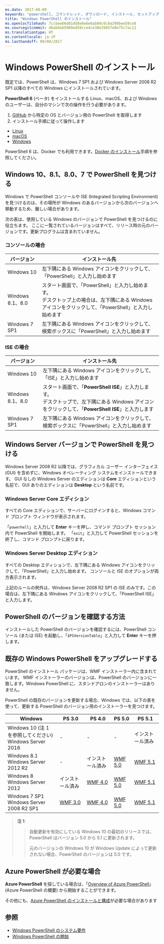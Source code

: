 ```yaml
---
ms.date: 2017-08-09
keywords: "powershell, コマンドレット, ダウンロード, インストール, セットアップ, windows 10, windows 8.1, windows 8.0, windows 7"
title: "Windows PowerShell のインストール"
ms.openlocfilehash: 7ccbee66d01dd8e0e6e6ab09c6c8a399bee59ce8
ms.sourcegitcommit: d6ab9ab5909ed59cce4ce30e29457e0e75c7ac12
ms.translationtype: HT
ms.contentlocale: ja-JP
ms.lasthandoff: 09/08/2017
---
```

# <a name="installing-windows-powershell"></a>Windows PowerShell のインストール

既定では、PowerShell は、Windows 7 SP1 および Windows Server 2008 R2 SP1 以降のすべての Windows にインストールされています。

**PowerShell 6** (ベータ) をインストールする Linux、macOS、および Windows のユーザーは、自分のマシンで次の操作を行う必要があります。

1. [GitHub](https://github.com/powershell/powershell#get-powershell) から特定の OS とバージョン用の PowerShell を取得します
1. インストール手順に従って操作します
  - [Linux](https://github.com/PowerShell/PowerShell/blob/master/docs/installation/linux.md)
  - [macOS](https://github.com/PowerShell/PowerShell/blob/master/docs/installation/linux.md#macos-1012)
  - [Windows](https://github.com/PowerShell/PowerShell/blob/master/docs/installation/windows.md#msi)

PowerShell 6 は、Docker でも利用できます。[Docker のインストール](https://github.com/PowerShell/PowerShell/tree/master/docker)手順を参照してください。

## <a name="finding-powershell-in-windows-10-81-80-and-7"></a>Windows 10、8.1、8.0、7 で PowerShell を見つける

Windows で PowerShell コンソールや ISE (Integrated Scripting Environment) を見つけるのは、その場所が Windows のあるバージョンから次のバージョンへ移動するため、難しい場合があります。

次の表は、使用している Windows のバージョンで PowerShell を見つけるのに役立ちます。
ここに一覧されているバージョンはすべて、リリース時の元のバージョンです。更新プログラムは含まれていません。

### <a name="for-console"></a>コンソールの場合

バージョン | インストール先
-- | --
Windows 10 | 左下隅にある Windows アイコンをクリックして、「PowerShell」と入力し始めます
Windows 8.1、8.0 | スタート画面で、「PowerShell」と入力し始めます。<br/>デスクトップ上の場合は、左下隅にある Windows アイコンをクリックして、「PowerShell」と入力し始めます
Windows 7 SP1 | 左下隅にある Windows アイコンをクリックして、検索ボックスに「PowerShell」と入力し始めます

### <a name="for-ise"></a>ISE の場合

バージョン | インストール先
-- | --
Windows 10 | 左下隅にある Windows アイコンをクリックして、「ISE」と入力し始めます
Windows 8.1、8.0 | スタート画面で、「**PowerShell ISE**」と入力します。<br/>デスクトップで、左下隅にある Windows アイコンをクリックして、「**PowerShell ISE**」と入力します
Windows 7 SP1 | 左下隅にある Windows アイコンをクリックして、検索ボックスに「PowerShell」と入力し始めます

## <a name="finding-powershell-in-windows-server-versions"></a>Windows Server バージョンで PowerShell を見つける

Windows Server 2008 R2 以降では、グラフィカル ユーザー インターフェイス (GUI) を含めずに、Windows オペレーティング システムをインストールできます。
GUI なしの Windows Server のエディションは **Core** エディションという名前で、GUI ありのエディションは **Desktop** という名前です。

### <a name="windows-server-core-editions"></a>Windows Server Core エディション

すべての Core エディションで、サーバーにログインすると、Windows コマンド プロンプト ウィンドウが表示されます。

「`powerhell`」と入力して **Enter** キーを押し、コマンド プロンプト セッション内で PowerShell を開始します。 「`exit`」と入力して PowerShell セッションを終了し、コマンド プロンプトに戻ります。

### <a name="windows-server-desktop-editions"></a>Windows Server Desktop エディション

すべての Desktop エディションで、左下隅にある Windows アイコンをクリックして、「PowerShell」と入力し始めます。
コンソールと ISE のオプションが両方表示されます。

上記のルールの例外は、Windows Server 2008 R2 SP1 の ISE のみです。この場合は、左下隅にある Windows アイコンをクリックして、「PowerShell ISE」と入力します。

## <a name="how-to-check-the-version-of-powershell"></a>PowerShell のバージョンを確認する方法

インストールした PowerShell のバージョンを確認するには、PowerShell コンソール (または ISE) を起動し、「`$PSVersionTable`」と入力して **Enter** キーを押します。

## <a name="upgrading-existing-windows-powershell"></a>既存の Windows PowerShell をアップグレードする

PowerShell のインストール パッケージは、WMF インストーラー内に含まれています。
WMF インストーラーのバージョンは、PowerShell のバージョンに一致します。Windows PowerShell に、スタンドアロンのインストーラーはありません。

PowerShell の既存のバージョンを更新する場合、Windows では、以下の表を使って、更新する PowerShell のバージョン用のインストーラーを見つけます。

Windows | PS 3.0 | PS 4.0 | PS 5.0 | PS 5.1 |
--|--|--|--|--|
Windows 10 (注 1 を参照してください)<br/>Windows Server 2016 | - | - | - | インストール済み
Windows 8.1<br/>Windows Server 2012 R2 | - | インストール済み | [WMF 5.0](https://www.microsoft.com/en-us/download/details.aspx?id=50395) | [WMF 5.1](https://www.microsoft.com/en-us/download/details.aspx?id=54616)
Windows 8<br/>Windows Server 2012 | インストール済み | [WMF 4.0](https://www.microsoft.com/en-us/download/details.aspx?id=40855) | [WMF 5.0](https://www.microsoft.com/en-us/download/details.aspx?id=50395) | [WMF 5.1](https://www.microsoft.com/en-us/download/details.aspx?id=54616)
Windows 7 SP1<br/>Windows Server 2008 R2 SP1 | [WMF 3.0](https://www.microsoft.com/en-us/download/details.aspx?id=34595) | [WMF 4.0](https://www.microsoft.com/en-us/download/details.aspx?id=40855) | [WMF 5.0](https://www.microsoft.com/en-us/download/details.aspx?id=50395) | [WMF 5.1](https://www.microsoft.com/en-us/download/details.aspx?id=54616)

> **注 1**:
  >>
  >> 自動更新を有効にしている Windows 10 の最初のリリースでは、PowerShell はバージョン 5.0 から 5.1 に更新されます。
  >>
  >> 元のバージョンの Windows 10 が Windows Update によって更新されない場合、PowerShell のバージョンは 5.0 です。

## <a name="need-azure-powershell"></a>Azure PowerShell が必要な場合

**Azure PowerShell** を探している場合は、「[Overview of Azure PowerShell](https://docs.microsoft.com/en-us/powershell/azure)」 (Azure PowerShell の概要) から開始することができます。

その他にも、[Azure PowerShell のインストールと構成](https://docs.microsoft.com/en-us/powershell/azure/install-azurerm-ps)が必要な場合があります

## <a name="see-also"></a>参照

- [Windows PowerShell のシステム要件](Windows-PowerShell-System-Requirements.md)
- [Windows PowerShell の開始](Starting-Windows-PowerShell.md)
